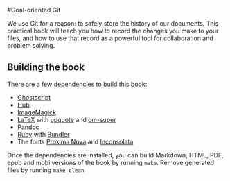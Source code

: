 #Goal-oriented Git

We use Git for a reason: to safely store the history of our documents.
This practical book will teach you how to record the changes you make to
your files, and how to use that record as a powerful tool for
collaboration and problem solving.

## Building the book

There are a few dependencies to build this book:

* [Ghostscript](http://www.ghostscript.com/)
* [Hub](https://github.com/github/hub)
* [ImageMagick](http://www.imagemagick.org/)
* [LaTeX](http://www.latex-project.org/) with
  [upquote](http://www.ctan.org/pkg/upquote) and
  [cm-super](http://www.ctan.org/pkg/cm-super)
* [Pandoc](http://johnmacfarlane.net/pandoc/)
* [Ruby](https://www.ruby-lang.org/en/) with
  [Bundler](http://bundler.io/)
* The fonts
  [Proxima Nova](https://www.dropbox.com/s/sptt0ii6cdi9w6e/Proxima%20Nova.zip)
  and [Inconsolata](http://www.levien.com/type/myfonts/inconsolata.html)

Once the dependencies are installed, you can build Markdown, HTML, PDF, epub and
mobi versions of the book by running `make`. Remove generated files by running
`make clean`
